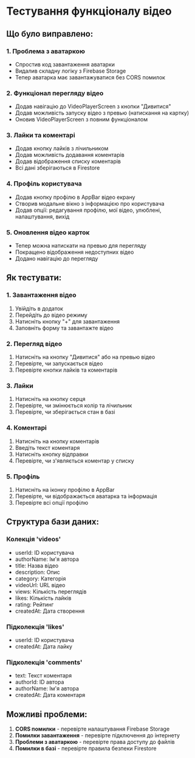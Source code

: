 # Тестування функціоналу відео

## Що було виправлено:

### 1. Проблема з аватаркою
- Спростив код завантаження аватарки
- Видалив складну логіку з Firebase Storage
- Тепер аватарка має завантажуватися без CORS помилок

### 2. Функціонал перегляду відео
- Додав навігацію до VideoPlayerScreen з кнопки "Дивитися"
- Додав можливість запуску відео з превью (натискання на картку)
- Оновив VideoPlayerScreen з повним функціоналом

### 3. Лайки та коментарі
- Додав кнопку лайків з лічильником
- Додав можливість додавання коментарів
- Додав відображення списку коментарів
- Всі дані зберігаються в Firestore

### 4. Профіль користувача
- Додав кнопку профілю в AppBar відео екрану
- Створив модальне вікно з інформацією про користувача
- Додав опції: редагування профілю, мої відео, улюблені, налаштування, вихід

### 5. Оновлення відео карток
- Тепер можна натискати на превью для перегляду
- Покращено відображення недоступних відео
- Додано навігацію до перегляду

## Як тестувати:

### 1. Завантаження відео
1. Увійдіть в додаток
2. Перейдіть до відео режиму
3. Натисніть кнопку "+" для завантаження
4. Заповніть форму та завантажте відео

### 2. Перегляд відео
1. Натисніть на кнопку "Дивитися" або на превью відео
2. Перевірте, чи запускається відео
3. Перевірте кнопки лайків та коментарів

### 3. Лайки
1. Натисніть на кнопку серця
2. Перевірте, чи змінюється колір та лічильник
3. Перевірте, чи зберігається стан в базі

### 4. Коментарі
1. Натисніть на кнопку коментарів
2. Введіть текст коментаря
3. Натисніть кнопку відправки
4. Перевірте, чи з'являється коментар у списку

### 5. Профіль
1. Натисніть на іконку профілю в AppBar
2. Перевірте, чи відображається аватарка та інформація
3. Перевірте всі опції профілю

## Структура бази даних:

### Колекція 'videos'
- userId: ID користувача
- authorName: Ім'я автора
- title: Назва відео
- description: Опис
- category: Категорія
- videoUrl: URL відео
- views: Кількість переглядів
- likes: Кількість лайків
- rating: Рейтинг
- createdAt: Дата створення

### Підколекція 'likes'
- userId: ID користувача
- createdAt: Дата лайку

### Підколекція 'comments'
- text: Текст коментаря
- authorId: ID автора
- authorName: Ім'я автора
- createdAt: Дата коментаря

## Можливі проблеми:

1. **CORS помилки** - перевірте налаштування Firebase Storage
2. **Помилки завантаження** - перевірте підключення до інтернету
3. **Проблеми з аватаркою** - перевірте права доступу до файлів
4. **Помилки в базі** - перевірте правила безпеки Firestore



